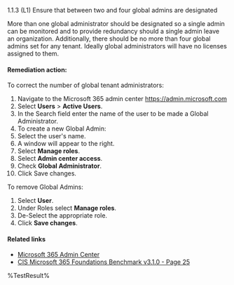 1.1.3 (L1) Ensure that between two and four global admins are designated

More than one global administrator should be designated so a single admin can be monitored and to provide redundancy should a single admin leave an organization. Additionally, there should be no more than four global admins set for any tenant. Ideally global administrators will have no licenses assigned to them.

#### Remediation action:

To correct the number of global tenant administrators:
1. Navigate to the Microsoft 365 admin center https://admin.microsoft.com
2. Select **Users** > **Active Users**.
3. In the Search field enter the name of the user to be made a Global Administrator.
4. To create a new Global Admin:
 1. Select the user's name.
 2. A window will appear to the right.
 3. Select **Manage roles**.
 4. Select **Admin center access**.
 5. Check **Global Administrator**.
 6. Click Save changes.

To remove Global Admins:
1. Select **User**.
2. Under Roles select **Manage roles**.
3. De-Select the appropriate role.
4. Click **Save changes**.

#### Related links

* [Microsoft 365 Admin Center](https://admin.microsoft.com)
* [CIS Microsoft 365 Foundations Benchmark v3.1.0 - Page 25](https://www.cisecurity.org/benchmark/microsoft_365)

<!--- Results --->
%TestResult%